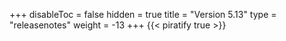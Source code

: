 +++
disableToc = false
hidden = true
title = "Version 5.13"
type = "releasenotes"
weight = -13
+++
{{< piratify true >}}
